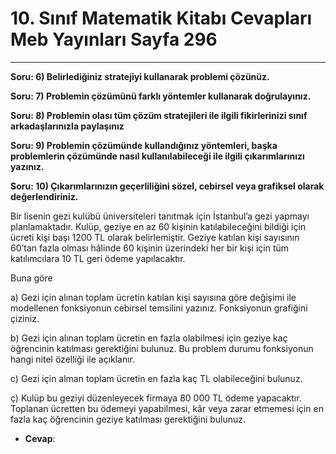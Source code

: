 # 10. Sınıf Matematik Kitabı Cevapları Meb Yayınları Sayfa 296

---

**Soru: 6) Belirlediğiniz stratejiyi kullanarak problemi çözünüz.**

**Soru: 7) Problemin çözümünü farklı yöntemler kullanarak doğrulayınız.**

**Soru: 8) Problemin olası tüm çözüm stratejileri ile ilgili fikirlerinizi sınıf arkadaşlarınızla paylaşınız**

**Soru: 9) Problemin çözümünde kullandığınız yöntemleri, başka problemlerin çözümünde nasıl kullanılabileceği ile ilgili çıkarımlarınızı yazınız.**

**Soru: 10) Çıkarımlarınızın geçerliliğini sözel, cebirsel veya grafiksel olarak değerlendiriniz.**

Bir lisenin gezi kulübü üniversiteleri tanıtmak için İstanbul’a gezi yapmayı planlamaktadır. Kulüp, geziye en az 60 kişinin katılabileceğini bildiği için ücreti kişi başı 1200 TL olarak belirlemiştir. Geziye katılan kişi sayısının 60’tan fazla olması hâlinde 60 kişinin üzerindeki her bir kişi için tüm katılımcılara 10 TL geri ödeme yapılacaktır.

 Buna göre

 a) Gezi için alınan toplam ücretin katılan kişi sayısına göre değişimi ile modellenen fonksiyonun cebirsel temsilini yazınız. Fonksiyonun grafiğini çiziniz.

 b) Gezi için alınan toplam ücretin en fazla olabilmesi için geziye kaç öğrencinin katılması gerektiğini bulunuz. Bu problem durumu fonksiyonun hangi nitel özelliği ile açıklanır.

 c) Gezi için alman toplam ücretin en fazla kaç TL olabileceğini bulunuz.

 ç) Kulüp bu geziyi düzenleyecek firmaya 80 000 TL ödeme yapacaktır. Toplanan ücretten bu ödemeyi yapabilmesi, kâr veya zarar etmemesi için en fazla kaç öğrencinin geziye katılması gerektiğini bulunuz.

-   **Cevap**: